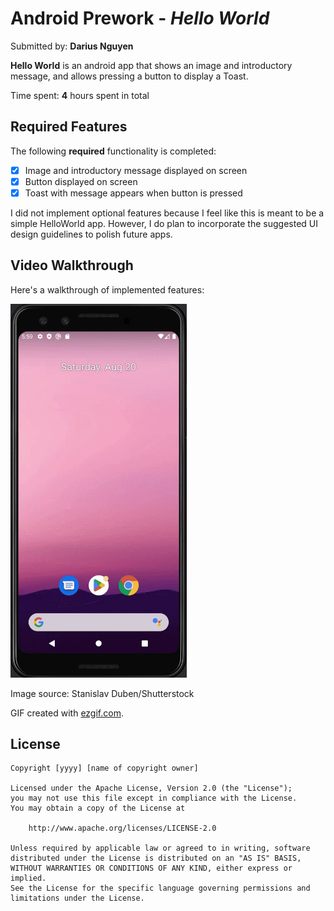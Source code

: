 # Android Prework - *Hello World*

Submitted by: **Darius Nguyen**

**Hello World** is an android app that shows an image and introductory message, and allows pressing a button to display a Toast.

Time spent: **4** hours spent in total

## Required Features

The following **required** functionality is completed:

* [x] Image and introductory message displayed on screen
* [x] Button displayed on screen
* [x] Toast with message appears when button is pressed

I did not implement optional features because I feel like this is meant to be a simple HelloWorld app. However, I do plan to incorporate the suggested UI design guidelines to polish future apps.

## Video Walkthrough

Here's a walkthrough of implemented features:

<img src='https://github.com/dariusnguyen/android-codepath/blob/master/HelloWorldDemo.gif' title='Video Walkthrough' width='282' alt='Video Walkthrough' />

<!-- Replace this with whatever GIF tool you used! -->
Image source: Stanislav Duben/Shutterstock

GIF created with [ezgif.com](https://ezgif.com/).
<!-- Other options include:
[Kap](https://getkap.co/) for macOS
[ScreenToGif](https://www.screentogif.com/) for Windows
[peek](https://github.com/phw/peek) for Linux. -->

## License

    Copyright [yyyy] [name of copyright owner]

    Licensed under the Apache License, Version 2.0 (the "License");
    you may not use this file except in compliance with the License.
    You may obtain a copy of the License at

        http://www.apache.org/licenses/LICENSE-2.0

    Unless required by applicable law or agreed to in writing, software
    distributed under the License is distributed on an "AS IS" BASIS,
    WITHOUT WARRANTIES OR CONDITIONS OF ANY KIND, either express or implied.
    See the License for the specific language governing permissions and
    limitations under the License.
